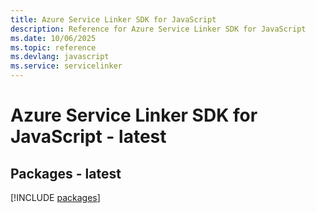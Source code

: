```yaml
---
title: Azure Service Linker SDK for JavaScript
description: Reference for Azure Service Linker SDK for JavaScript
ms.date: 10/06/2025
ms.topic: reference
ms.devlang: javascript
ms.service: servicelinker
---
```

# Azure Service Linker SDK for JavaScript - latest
## Packages - latest
[!INCLUDE [packages](service-linker-index.md)]